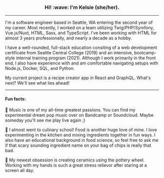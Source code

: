 <h3 align="center">Hi! :wave: I'm Kelsie (she/her).</h3>

<hr>

I'm a software engineer based in Seattle, WA entering the second year of my career. Most recently, I worked on a team utilizing Twig/PHP/Symfony, Vue.js/Nuxt, HTML, Sass, and TypeScript. I've been working with HTML for almost 3 years professionally, and nearly a decade as a hobby.

I have a well-rounded, full-stack education consiting of a web development certificate from Seattle Central College (2019) and an intensive, bootcamp-style internal training program (2021). Although I work primarily in the front end, I also have experience with and am comfortable navigating setups with Node.js, Docker, SQL, and Python.

My current project is a recipe creator app in React and GraphQL. What's next? We'll see what lies ahead!

<hr>

<h4>Fun facts:</h4>

:large_blue_circle:  Music is one of my all-time greatest passions. You can find my experimental dream pop music over on Bandcamp or Soundcloud. Maybe someday you'll see me play live again ;)

:large_blue_circle:  I almost went to culinary school! Food is another huge love of mine. I love experimenting in the kitchen and mixing ingredients together in fun ways. I also have an educational background in food science, so feel free to ask me if that scary sounding ingredient name on your bag of chips is really that bad.

:large_blue_circle:  My newest obsession is creating ceramics using the pottery wheel. Working with my hands is such a great stress relievor after staring at a screen all day.

